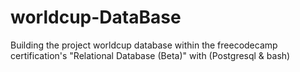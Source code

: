 # worldcup-DataBase
Building the project worldcup database within the freecodecamp certification's "Relational Database (Beta)" with (Postgresql &amp; bash)
